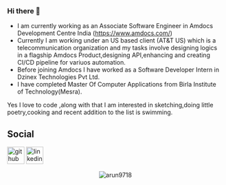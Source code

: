 ### Hi there 👋

- I am currently working as an Associate Software Engineer in Amdocs Development Centre India (https://www.amdocs.com/)
- Currently I am working under an US based client (AT&T US) which is a telecommunication organization and my tasks involve designing logics in a flagship Amdocs Product,designing API,enhancing and creating CI/CD pipeline for variuos automation.
- Before joining Amdocs I have worked as a Software Developer Intern in Dzinex Technologies Pvt Ltd.
- I have completed Master Of Computer Applications from Birla Institute of Technology(Mesra).

Yes I love to code ,along with that I am interested in sketching,doing little poetry,cooking and recent addition to the list is swimming.

<!--
**arun9718/arun9718** is a ✨ _special_ ✨ repository because its `README.md` (this file) appears on your GitHub profile.

Here are some ideas to get you started:

- 🔭 I’m currently working on ...
- 🌱 I’m currently learning ...
- 👯 I’m looking to collaborate on ...
- 🤔 I’m looking for help with ...
- 💬 Ask me about ...
- 📫 How to reach me: ...
- 😄 Pronouns: ...
- ⚡ Fun fact: ...
-->

## Social
[<img src='https://github.githubassets.com/images/modules/logos_page/Octocat.png' alt='github' height='40'>](https://github.com/arun9718)
[<img src='https://cdn-icons-png.flaticon.com/512/174/174857.png' alt='linkedin' height='40'>](https://www.linkedin.com/in/arunava-saha-chowdhury/)


<div align="center"><img src="https://github-readme-streak-stats.herokuapp.com/?user=arun9718&theme=dark&hide_border=true&stroke=0000&background=0D1117&ring=00bfbf&fire=00bfbf&currStreakLabel=00bfbf" alt="arun9718" /></div>
